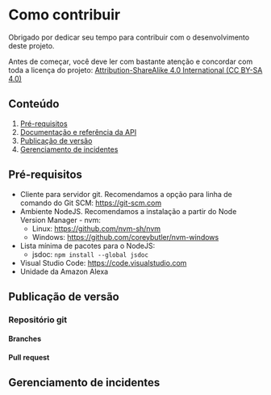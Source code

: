 # Como contribuir

Obrigado por dedicar seu tempo para contribuir com o desenvolvimento deste projeto.

Antes de começar, você deve ler com bastante atenção e concordar com toda a licença do projeto: [Attribution-ShareAlike 4.0 International (CC BY-SA 4.0)](https://github.com/edsonmoretti/alexa-datacenter-monitor/blob/master/LICENSE)

## Conteúdo

1. [Pré-requisitos](#pré-requisitos)
1. [Documentação e referência da API](#documentação-e-referência-da-api)
1. [Publicação de versão](#publicação-de-versão)
1. [Gerenciamento de incidentes](#gerenciamento-de-incidentes)

## Pré-requisitos

- Cliente para servidor git. Recomendamos a opção para linha de comando do Git SCM: https://git-scm.com
- Ambiente NodeJS. Recomendamos a instalação a partir do Node Version Manager - nvm:
    - Linux: https://github.com/nvm-sh/nvm
    - Windows: https://github.com/coreybutler/nvm-windows
- Lista mínima de pacotes para o NodeJS:
    - jsdoc: `npm install --global jsdoc`
- Visual Studio Code: https://code.visualstudio.com
- Unidade da Amazon Alexa

## Publicação de versão

### Repositório git

#### Branches

#### Pull request

## Gerenciamento de incidentes
